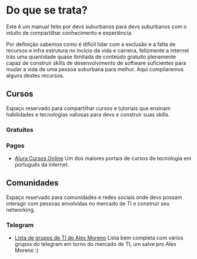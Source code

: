 # Do que se trata?
Este é um manual feito por devs suburbanos para devs suburbanos com o intuito de compartilhar conhecimento e experiência.

Por definição sabemos como é difícil lidar com a exclusão e a falta de recursos e infra estrutura no incício da vida e carreira,
felizmente a internet trás uma quantidade quase ilimitada de conteúdo gratuito plenamente capaz de construir skills de
desenvolvimento de software suficientes para mudar a vida de uma pessoa suburbana para melhor. Aqui compilaremos alguns
destes recursos.

## Cursos

Espaço reservado para compartilhar cursos e tutoriais que ensinam habilidades e tecnologias valiosas para devs e construir suas skills.

### Gratuitos

### Pagos

- [Alura Cursos Online](https://www.alura.com.bbr/planos-cursos-online)
   Um dos maiores portais de cursos de tecnologia em português da internet.

## Comunidades

Espaço reservado para comunidades e redes sociais onde devs possam interagir com pessoas envolvidas no mercado de TI e construir seu networking.

### Telegram
- [Lista de grupos de TI do Alex Moreno](https://github.com/alexmoreno/telegram-br)
   Lista bem completa com vários grupos do telegram em torno do mercado de TI, um salve pro Alex Moreno :)


